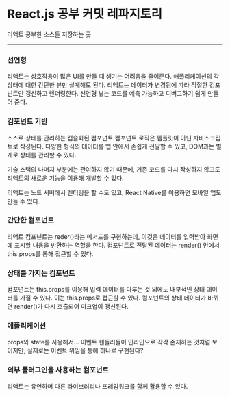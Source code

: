 # React.js 공부 커밋 레파지토리
리액트 공부한 소스들 저장하는 곳

----------
### 선언형
리액트는 상호작용이 많은 UI를 만들 때 생기는 어려움을 줄여준다.
애플리케이션의 각 상태에 대한 간단한 뷰만 설계해도 된다.
리액트는 데이터가 변경됨에 따라 적절한 컴포넌트만 갱신하고 렌더링한다.
선언형 뷰는 코드를 예측 가능하고 디버그하기 쉽게 만들어 준다.

### 컴포넌트 기반
스스로 상태를 관리하는 캡슐화된 컴포넌트
컴포넌트 로직은 템플릿이 아닌 자바스크립트로 작성된다.
다양한 형식의 데이터를 앱 안에서 손쉽게 전달할 수 있고, DOM과는 별개로 상태를 관리할 수 있다.

기술 스택의 나머지 부분에는 관여하지 않기 때문에,
기존 코드를 다시 작성하지 않고도 리액트의 새로운 기능을 이용해 개발할 수 있다.

리액트는 노드 서버에서 렌더링을 할 수도 있고, React Native를 이용하면 모바일 앱도 만들 수 있다.

### 간단한 컴포넌트
리액트 컴포넌트는 reder()라는 메서드를 구현하는데,
이것은 데이터를 입력받아 화면에 표시할 내용을 반환하는 역할을 한다.
컴포넌트로 전달된 데이터는 render() 안에서 this.props를 통해 접근할 수 있다.

### 상태를 가지는 컴포넌트
컴포넌트는 this.props를 이용해 입력 데이터를 다루는 것 외에도 내부적인 상태 데이터를 가질 수 있다.
이는 this.props로 접근할 수 있다.
컴포넌트의 상태 데이터가 바뀌면 render()가 다시 호출되어 마크업이 갱신된다.

### 애플리케이션
props와 state를 사용해서…
이벤트 핸들러들이 인라인으로 각각 존재하는 것처럼 보이지만, 실제로는 이벤트 위임을 통해 하나로 구현된다?

### 외부 플러그인을 사용하는 컴포넌트
리액트는 유연하며 다른 라이브러리나 프레임워크를 함께 활용할 수 있다.

